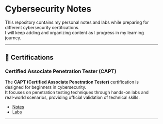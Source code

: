 # Cybersecurity Notes

This repository contains my personal notes and labs while preparing for different cybersecurity certifications.  
I will keep adding and organizing content as I progress in my learning journey.

---

## 📌 Certifications

### Certified Associate Penetration Tester (CAPT)

The **CAPT (Certified Associate Penetration Tester)** certification is designed for beginners in cybersecurity.  
It focuses on penetration testing techniques through hands-on labs and real-world scenarios, providing official validation of technical skills.

- [Notes](./CAPT/Notes)  
- [Labs](./CAPT/Labs)  

---
